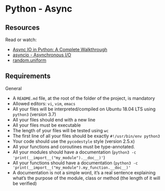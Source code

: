 # Python - Async

## Resources

Read or watch:

   * [Async IO in Python: A Complete Walkthrough](https://realpython.com/async-io-python/)
   * [asyncio - Asynchronous I/O](https://docs.python.org/3/library/asyncio.html)
   * [random.uniform](https://docs.python.org/3/library/random.html#random.uniform)

## Requirements
General

   * A ``README.md`` file, at the root of the folder of the project, is mandatory
   * Allowed editors: ``vi``, ``vim``, ``emacs``
   * All your files will be interpreted/compiled on Ubuntu 18.04 LTS using ``python3`` (version 3.7)
   * All your files should end with a new line
   * All your files must be executable
   * The length of your files will be tested using ``wc``
   * The first line of all your files should be exactly ``#!/usr/bin/env python3``
   * Your code should use the ``pycodestyle`` style (version 2.5.x)
   * All your functions and coroutines must be type-annotated.
   * All your modules should have a documentation (``python3 -c 'print(__import__("my_module").__doc__)'``)
   * All your functions should have a documentation (``python3 -c 'print(__import__("my_module").my_function.__doc__)'``
   * A documentation is not a simple word, it’s a real sentence explaining what’s the purpose of the module, class or method (the length of it will be verified)

